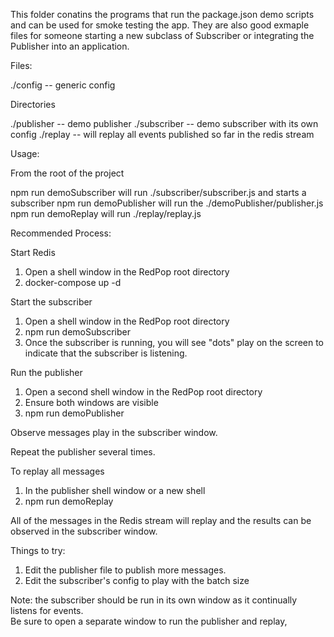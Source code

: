 This folder conatins the programs that run the package.json demo scripts and can be used for smoke testing the app. They are also good exmaple files for someone starting a new subclass of Subscriber or integrating the Publisher into an application.

Files:

./config -- generic config

Directories

./publisher -- demo publisher
./subscriber -- demo subscriber with its own config
./replay -- will replay all events published so far in the redis stream

Usage:

From the root of the project

npm run demoSubscriber will run ./subscriber/subscriber.js and starts a subscriber
npm run demoPublisher will run the ./demoPublisher/publisher.js
npm run demoReplay will run ./replay/replay.js

Recommended Process:

Start Redis

1. Open a shell window in the RedPop root directory
2. docker-compose up -d

Start the subscriber

1. Open a shell window in the RedPop root directory
2. npm run demoSubscriber
3. Once the subscriber is running, you will see "dots" play on the screen to indicate that the subscriber is listening.

Run the publisher

1. Open a second shell window in the RedPop root directory
2. Ensure both windows are visible
3. npm run demoPublisher

Observe messages play in the subscriber window.

Repeat the publisher several times.

To replay all messages

1. In the publisher shell window or a new shell
2. npm run demoReplay

All of the messages in the Redis stream will replay and the results can be observed in the subscriber window.

Things to try:

1. Edit the publisher file to publish more messages.
2. Edit the subscriber's config to play with the batch size

Note: the subscriber should be run in its own window as it continually listens for events.  
Be sure to open a separate window to run the publisher and replay,
